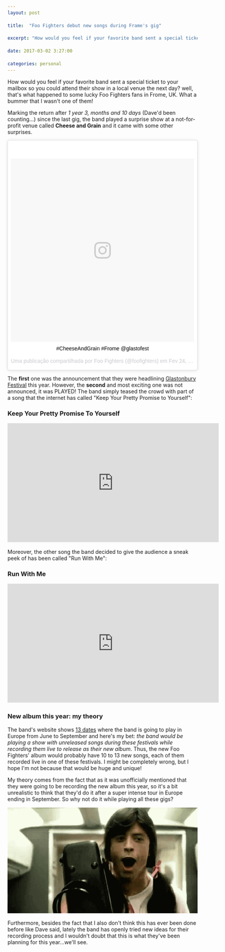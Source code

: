 ```yaml
---
layout: post

title:  "Foo Fighters debut new songs during Frame's gig"

excerpt: "How would you feel if your favorite band sent a special ticket to  your mailbox so you could attend their show in a local venue the next day? well, that's what happened to some lucky Foo Fighters fans in Frome, UK. What a bummer that I wasn't one of them! [...]"

date: 2017-03-02 3:27:00

categories: personal
---
```


How would you feel if your favorite band sent a special ticket to  your mailbox so you could attend their show in a local venue the next day? well, that's what happened to some lucky Foo Fighters fans in Frome, UK. What a bummer that I wasn't one of them!

Marking the return after *1 year 3, months and 10 days* (Dave'd been counting...) since the last gig, the band played a surprise show at a not-for-profit venue called **Cheese and Grain** and it came with some other surprises.


<div style="text-align:center" markdown="1">
<blockquote class="instagram-media" data-instgrm-captioned data-instgrm-version="7" style=" background:#FFF; border:0; border-radius:3px; box-shadow:0 0 1px 0 rgba(0,0,0,0.5),0 1px 10px 0 rgba(0,0,0,0.15); margin: 1px; max-width:658px; padding:0; width:99.375%; width:-webkit-calc(100% - 2px); width:calc(100% - 2px);"><div style="padding:8px;"> <div style=" background:#F8F8F8; line-height:0; margin-top:40px; padding:50.0% 0; text-align:center; width:100%;"> <div style=" background:url(data:image/png;base64,iVBORw0KGgoAAAANSUhEUgAAACwAAAAsCAMAAAApWqozAAAABGdBTUEAALGPC/xhBQAAAAFzUkdCAK7OHOkAAAAMUExURczMzPf399fX1+bm5mzY9AMAAADiSURBVDjLvZXbEsMgCES5/P8/t9FuRVCRmU73JWlzosgSIIZURCjo/ad+EQJJB4Hv8BFt+IDpQoCx1wjOSBFhh2XssxEIYn3ulI/6MNReE07UIWJEv8UEOWDS88LY97kqyTliJKKtuYBbruAyVh5wOHiXmpi5we58Ek028czwyuQdLKPG1Bkb4NnM+VeAnfHqn1k4+GPT6uGQcvu2h2OVuIf/gWUFyy8OWEpdyZSa3aVCqpVoVvzZZ2VTnn2wU8qzVjDDetO90GSy9mVLqtgYSy231MxrY6I2gGqjrTY0L8fxCxfCBbhWrsYYAAAAAElFTkSuQmCC); display:block; height:44px; margin:0 auto -44px; position:relative; top:-22px; width:44px;"></div></div> <p style=" margin:8px 0 0 0; padding:0 4px;"> <a href="https://www.instagram.com/p/BQ6zAiKA2eq/" style=" color:#000; font-family:Arial,sans-serif; font-size:14px; font-style:normal; font-weight:normal; line-height:17px; text-decoration:none; word-wrap:break-word;" target="_blank">#CheeseAndGrain #Frome @glastofest</a></p> <p style=" color:#c9c8cd; font-family:Arial,sans-serif; font-size:14px; line-height:17px; margin-bottom:0; margin-top:8px; overflow:hidden; padding:8px 0 7px; text-align:center; text-overflow:ellipsis; white-space:nowrap;">Uma publicação compartilhada por Foo Fighters (@foofighters) em <time style=" font-family:Arial,sans-serif; font-size:14px; line-height:17px;" datetime="2017-02-25T03:00:13+00:00">Fev 24, 2017 às 7:00 PST</time></p></div></blockquote>
<script async defer src="//platform.instagram.com/en_US/embeds.js"></script>
</div>

The **first** one was the announcement that they were headlining <a href="http://pitchfork.com/news/71764-foo-fighters-to-headline-glastonbury-2017/" target="_blank">Glastonbury Festival</a> this year. However, the **second** and most exciting one was not announced, it was PLAYED! The band simply teased the crowd with part of a song that the internet has called "Keep Your Pretty Promise to Yourself":

### Keep Your Pretty Promise To Yourself

<div style="text-align:center" markdown="1">
<iframe width="560" height="315" src="https://www.youtube.com/embed/otTf_tLsAM0" frameborder="0" allowfullscreen></iframe>
</div>

Moreover, the other song the band decided to give the audience a sneak peek of has been called "Run With Me":

### Run With Me

<div style="text-align:center" markdown="1">
<iframe width="560" height="315" src="https://www.youtube.com/embed/zwj8yGRxFu4" frameborder="0" allowfullscreen></iframe>
</div>

### New album this year: my theory

The band's website shows <a href="https://foofighters.com/departures/" target="_blank">13 dates</a> where the band is going to play in Europe from June to September and here's my bet: *the band would be playing a show with unreleased songs during these festivals while recording them live to release as their new album*. Thus, the new Foo Fighters' album would probably have 10 to 13 new songs, each of them recorded live in one of these festivals. I might be completely wrong, but I hope I'm not because that would be huge and unique!

My theory comes from the fact that as it was unofficially mentioned that they were going to be recording the new album this year, so it's a bit unrealistic to think that they'd do it after a super intense tour in Europe ending in September. So why not do it while playing all these gigs?

<div style="text-align:center" markdown="1">
<img src="/img/dave.gif" width="506" height="280" class="img-responsive center-block" />
</div>

Furthermore, besides the fact that I also don't think this has ever been done before like Dave said, lately the band has openly tried new ideas for their recording process and I wouldn't doubt that this is what they've been planning for this year...we'll see. 







